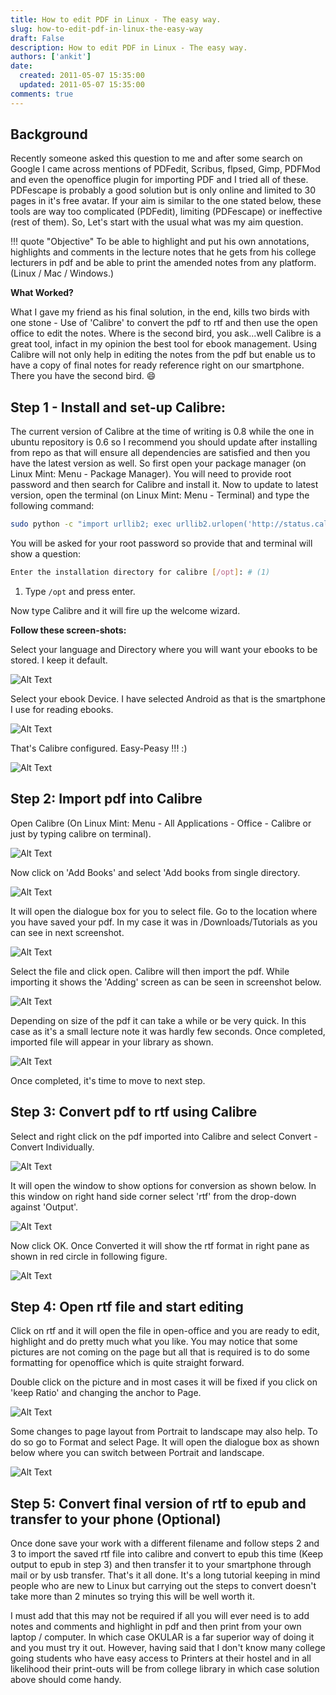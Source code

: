 ```yaml
---
title: How to edit PDF in Linux - The easy way.
slug: how-to-edit-pdf-in-linux-the-easy-way
draft: False
description: How to edit PDF in Linux - The easy way.
authors: ['ankit']
date: 
  created: 2011-05-07 15:35:00
  updated: 2011-05-07 15:35:00
comments: true
---
```


## Background

Recently someone asked this question to me and after some search on Google I came across mentions of PDFedit, Scribus, flpsed, Gimp, PDFMod and even the openoffice plugin for importing PDF and I tried all of these. PDFescape is probably a good solution but is only online and limited to 30 pages in it's free avatar. If your aim is similar to the one stated below, these tools are way too complicated (PDFedit), limiting (PDFescape) or ineffective (rest of them).
So, Let's start with the usual what was my aim question.

!!! quote "Objective"
    To be able to highlight and put his own annotations, highlights and comments in the lecture notes that he gets from his college lecturers in pdf and be able to print the amended notes from any platform. (Linux / Mac / Windows.)

<!-- more -->

**What Worked?**

What I gave my friend as his final solution, in the end, kills two birds with one stone -  Use of 'Calibre' to convert the pdf to rtf and then use the open office to edit the notes. Where is the second bird, you ask...well Calibre is a great tool, infact in my opinion the best tool for ebook management. Using Calibre will not only help in editing the notes from the pdf but enable us to have a copy of final notes for ready reference right on our smartphone. There you have the second bird. :smile:

## Step 1 - Install and set-up Calibre:

The current version of Calibre at the time of writing is 0.8 while the one in ubuntu repository is 0.6 so I recommend you should update after installing from repo as that will ensure all dependencies are satisfied and then you have the latest version as well.
So first open your package manager (on Linux Mint: Menu - Package Manager). You will need to provide root password and then search for Calibre and install it.
Now to update to latest version, open the terminal (on Linux Mint: Menu - Terminal) and type the following command:
   
```bash
sudo python -c "import urllib2; exec urllib2.urlopen('http://status.calibre-ebook.com/linux_installer').read(); main()"
```

You will be asked for your root password so provide that and terminal will show a question:

```bash
Enter the installation directory for calibre [/opt]: # (1)
```
1.  Type `/opt` and press enter.
   
Now type Calibre and it will fire up the welcome wizard.

**Follow these screen-shots:**

Select your language and Directory where you will want your ebooks to be stored. I keep it default.


![Alt Text](../assets/images/2016/07/20110507_Fig_1.png)

Select your ebook Device. I have selected Android as that is the smartphone I use for reading ebooks.


![Alt Text](../assets/images/2016/07/20110507_Fig_2.png)

That's Calibre configured. Easy-Peasy !!! :)


![Alt Text](../assets/images/2016/07/20110507_Fig_3.png)


## Step 2: Import pdf into Calibre

Open Calibre (On Linux Mint: Menu - All Applications - Office - Calibre or just by typing calibre on terminal).

![Alt Text](../assets/images/2016/07/20110507_Fig_4.png)

Now click on 'Add Books' and select 'Add books from single directory.

![Alt Text](../assets/images/2016/07/20110507_Fig_5.png)

It will open the dialogue box for you to select file. Go to the location where you have saved your pdf. In my case it was in /Downloads/Tutorials as you can see in next screenshot.

![Alt Text](../assets/images/2016/07/20110507_Fig_6.png)

Select the file and click open. Calibre will then import the pdf. While importing it shows the 'Adding' screen as can be seen in screenshot below.

![Alt Text](../assets/images/2016/07/20110507_Fig_7.png)

Depending on size of the pdf it can take a while or be very quick. In this case as it's a small lecture note it was hardly few seconds. Once completed, imported file will appear in your library as shown.

![Alt Text](../assets/images/2016/07/20110507_Fig_8.png)

Once completed, it's time to move to next step.


## Step 3: Convert pdf to rtf using Calibre

Select and right click on the pdf imported into Calibre and select Convert - Convert Individually.

![Alt Text](../assets/images/2016/07/20110507_Fig_9.png)

It will open the window to show options for conversion as shown below. In this window on right hand side corner select 'rtf' from the drop-down against 'Output'.

![Alt Text](../assets/images/2016/07/20110507_Fig_10.png)

Now click OK. Once Converted it will show the rtf format in right pane as shown in red circle in following figure.

![Alt Text](../assets/images/2016/07/20110507_Fig_11.png)


## Step 4: Open rtf file and start editing

Click on rtf and it will open the file in open-office and you are ready to edit, highlight and do pretty much what you like.
You may notice that some pictures are not coming on the page but all that is required is to do some formatting for openoffice which is quite straight forward.

Double click on the picture and in most cases it will be fixed if you click on 'keep Ratio' and changing the anchor to Page.

![Alt Text](../assets/images/2016/07/20110507_Fig_12.png)

Some changes to page layout from Portrait to landscape may also help. To do so go to Format and select Page. It will open the dialogue box as shown below where you can switch between Portrait and landscape.

![Alt Text](../assets/images/2016/07/20110507_Fig_13.png)


## Step 5: Convert final version of rtf to epub and transfer to your phone (Optional)

Once done save your work with a different filename and follow steps 2 and 3 to import the saved rtf file into calibre and convert to epub this time (Keep output to epub in step 3) and then transfer it to your smartphone through mail or by usb transfer.
That's it all done. It's a long tutorial keeping in mind people who are new to Linux but carrying out the steps to convert doesn't take more than 2 minutes so trying this will be well worth it.

I must add that this may not be required if all you will ever need is to add notes and comments and highlight in pdf and then print from your own laptop / computer. In which case OKULAR is a far superior way of doing it and you must try it out. However, having said that I don't know many college going students who have easy access to Printers at their hostel and in all likelihood their print-outs will be from college library in which case solution above should come handy.